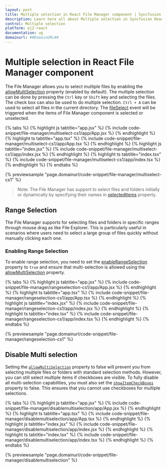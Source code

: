 ```yaml
---
layout: post
title: Multiple selection in React File Manager component | Syncfusion
description: Learn here all about Multiple selection in Syncfusion React File Manager component of Syncfusion Essential JS 2 and more.
control: Multiple selection 
platform: ej2-react
documentation: ug
domainurl: ##DomainURL##
---
```


# Multiple selection in React File Manager component

The File Manager allows you to select multiple files by enabling the [allowMultiSelection](https://ej2.syncfusion.com/react/documentation/api/file-manager/#allowmultiselection) property (enabled by default). The multiple selection can be done by pressing the `Ctrl` key or `Shift` key and selecting the files. The check box can also be used to do multiple selection. `Ctrl + A` can be used to select all files in the current directory. The [fileSelect](https://ej2.syncfusion.com/react/documentation/api/file-manager/#fileselect) event will be triggered when the items of File Manager component is selected or unselected.

{% tabs %}
{% highlight js tabtitle="app.jsx" %}
{% include code-snippet/file-manager/multiselect-cs1/app/App.jsx %}
{% endhighlight %}
{% highlight ts tabtitle="app.tsx" %}
{% include code-snippet/file-manager/multiselect-cs1/app/App.tsx %}
{% endhighlight %}
{% highlight js tabtitle="index.jsx" %}
{% include code-snippet/file-manager/multiselect-cs1/app/index.jsx %}
{% endhighlight %}
{% highlight ts tabtitle="index.tsx" %}
{% include code-snippet/file-manager/multiselect-cs1/app/index.tsx %}
{% endhighlight %}
{% endtabs %}

 {% previewsample "page.domainurl/code-snippet/file-manager/multiselect-cs1" %}

>Note: The File Manager has support to select files and folders initially or dynamically by specifying their names in [selectedItems](https://ej2.syncfusion.com/react/documentation/api/file-manager/#selecteditems) property.

## Range Selection

The File Manager supports for selecting files and folders in specific ranges through mouse drag as like File Explorer. This is particularly useful in scenarios where users need to select a large group of files quickly without manually clicking each one. 

### Enabling Range Selection

To enable range selection, you need to set the [enableRangeSelection](https://ej2.syncfusion.com/react/documentation/api/file-manager/#enableRangeSelection) property to `true` and ensure that multi-selection is allowed using the [allowMultiSelection](https://ej2.syncfusion.com/react/documentation/api/file-manager/#allowmultiselection) property.

{% tabs %}
{% highlight js tabtitle="app.jsx" %}
{% include code-snippet/file-manager/rangeselection-cs1/app/App.jsx %}
{% endhighlight %}
{% highlight ts tabtitle="app.tsx" %}
{% include code-snippet/file-manager/rangeselection-cs1/app/App.tsx %}
{% endhighlight %}
{% highlight js tabtitle="index.jsx" %}
{% include code-snippet/file-manager/rangeselection-cs1/app/index.jsx %}
{% endhighlight %}
{% highlight ts tabtitle="index.tsx" %}
{% include code-snippet/file-manager/rangeselection-cs1/app/index.tsx %}
{% endhighlight %}
{% endtabs %}

 {% previewsample "page.domainurl/code-snippet/file-manager/rangeselection-cs1" %}

## Disable Multi selection

Setting the [`allowMultiSelection`](https://ej2.syncfusion.com/react/documentation/api/file-manager/#allowmultiselection) property to false will prevent you from selecting multiple files or folders with standard selection methods. However, you can still select multiple items if checkboxes are visible. To fully disable all multi-selection capabilities, you must also set the [`showItemCheckBoxes`](https://ej2.syncfusion.com/react/documentation/api/file-manager/#showitemcheckboxes) property to false. This ensures that you cannot use checkboxes for multiple selections.

{% tabs %}
{% highlight js tabtitle="app.jsx" %}
{% include code-snippet/file-manager/disablemultiselection/app/App.jsx %}
{% endhighlight %}
{% highlight ts tabtitle="app.tsx" %}
{% include code-snippet/file-manager/disablemultiselection/app/App.tsx %}
{% endhighlight %}
{% highlight js tabtitle="index.jsx" %}
{% include code-snippet/file-manager/disablemultiselection/app/index.jsx %}
{% endhighlight %}
{% highlight ts tabtitle="index.tsx" %}
{% include code-snippet/file-manager/disablemultiselection/app/index.tsx %}
{% endhighlight %}
{% endtabs %}

 {% previewsample "page.domainurl/code-snippet/file-manager/disablemultiselection" %}
